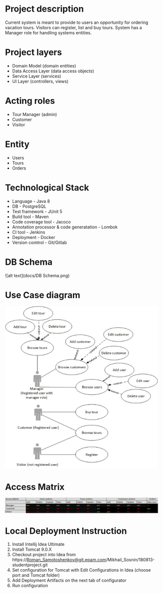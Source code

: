 # Project description
Current system is meant to provide to users an opportunity for ordering vacation tours.
Visitors can register, list and buy tours. System has a Manager role for handling systems entities. 

# Project layers
+ Domain Model (domain entities)
+ Data Access Layer (data access objects)
+ Service Layer (services)
+ UI Layer (controllers, views)

# Acting roles
+ Tour Manager (admin)
+ Customer
+ Visitor

# Entity
+ Users
+ Tours
+ Orders

# Technological Stack
+ Language - Java 8
+ DB - PostgreSQL
+ Test framework - JUnit 5
+ Build tool - Maven
+ Code coverage tool - Jacoco
+ Annotation processor & code generatation - Lombok
+ CI tool - Jenkins
+ Deployment - Docker
+ Version comtrol - Git/Gitlab

# DB Schema
![alt text](docs/DB Schema.png)
# Use Case diagram
![alt text](docs/UML.jpg)

# Access Matrix
![alt text](docs/access_matrix.png)

# Local Deployment Instruction
1. Install Intellij Idea Ultimate
2. Install Tomcat 9.0.X
3. Checkout project into Idea from https://Roman_Samotoshenkov@git.epam.com/Mikhail_Sosnin/180813-studentproject.git
4. Set configuration for Tomcat with Edit Configurations in Idea (choose port and Tomcat folder)
5. Add Deployment Artifacts on the next tab of configurator
6. Run configuration